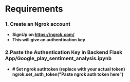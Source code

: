 # Requirements

### 1. Create an Ngrok account
- **SignUp on https://ngrok.com/**
- **This will give an authentication key**
### 2.Paste the Authentication Key in Backend Flask App/Google_play_sentiment_analysis.ipynb
- **# Set ngrok authtoken (replace with your actual token)
ngrok.set_auth_token("Paste ngrok auth token here")**
